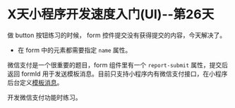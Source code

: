 # X天小程序开发速度入门(UI)--第26天

做 button 按钮练习的时候， form 控件提交没有获得提交的内容，今天解决了。

* 在 form 中的元素都需要指定 `name` 属性。

微信支付是一个很重要的题目，form 组件里有一个 `report-submit` 属性，提交后返回 formId 用于发送模板消息。目前只支持小程序内有微信支付接口，在小程序后台定义[模板消息](https://mp.weixin.qq.com/debug/wxadoc/dev/api/notice.html)。

开发微信支付功能时练习。